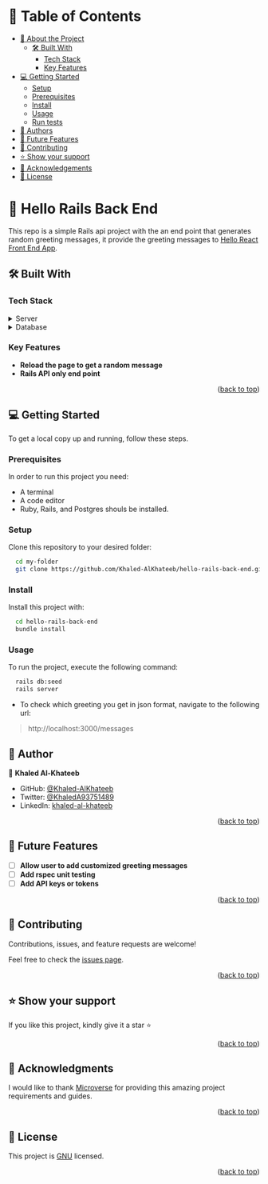 <a name="readme-top"></a>

<!--
HOW TO USE:
This is an example of how you may give instructions on setting up your project locally.

Modify this file to match your project and remove sections that don't apply.

REQUIRED SECTIONS:
- Table of Contents
- About the Project
  - Built With
  - Live Demo
- Getting Started
- Authors
- Future Features
- Contributing
- Show your support
- Acknowledgements
- License

After you're finished please remove all the comments and instructions!
-->

<!-- TABLE OF CONTENTS -->

# 📗 Table of Contents

- [📖 About the Project](#about-project)
  - [🛠 Built With](#built-with)
    - [Tech Stack](#tech-stack)
    - [Key Features](#key-features)
- [💻 Getting Started](#getting-started)
  - [Setup](#setup)
  - [Prerequisites](#prerequisites)
  - [Install](#install)
  - [Usage](#usage)
  - [Run tests](#run-tests)
- [👥 Authors](#authors)
- [🔭 Future Features](#future-features)
- [🤝 Contributing](#contributing)
- [⭐️ Show your support](#support)
- [🙏 Acknowledgements](#acknowledgements)
- [📝 License](#license)

<!-- PROJECT DESCRIPTION -->

# 📖 Hello Rails Back End <a name="about-project"></a>

This repo is a simple Rails api project with the an end point that generates random greeting messages, it provide the greeting messages to [Hello React Front End App](https://github.com/Khaled-AlKhateeb/hello-rails-back-end.git).

## 🛠 Built With <a name="built-with"></a>

### Tech Stack <a name="tech-stack"></a>


<details>
  <summary>Server</summary>
  <ul>
    <li><a href="https://rubyonrails.org/">Ruby On Rails</a></li>
  </ul>
</details>

<details>
<summary>Database</summary>
  <ul>
    <li><a href="https://www.postgresql.org/">PostgreSQL</a></li>
  </ul>
</details>

<!-- Features -->

### Key Features <a name="key-features"></a>

- **Reload the page to get a random message**
- **Rails API only end point**

<p align="right">(<a href="#readme-top">back to top</a>)</p>


<!-- GETTING STARTED -->

## 💻 Getting Started <a name="getting-started"></a>

To get a local copy up and running, follow these steps.

### Prerequisites

In order to run this project you need:
- A terminal
- A code editor
- Ruby, Rails, and Postgres shouls be installed.

### Setup

Clone this repository to your desired folder:


```sh
  cd my-folder
  git clone https://github.com/Khaled-AlKhateeb/hello-rails-back-end.git
```


### Install

Install this project with:

```sh
  cd hello-rails-back-end
  bundle install
```

### Usage

To run the project, execute the following command:

```sh
  rails db:seed
  rails server
```

- To check which greeting you get in json format, navigate to the following url:

> http://localhost:3000/messages

<!-- AUTHORS -->

## 👥 Author <a name="authors"></a>

👤 **Khaled Al-Khateeb**

- GitHub: [@Khaled-AlKhateeb](https://github.com/Khaled-AlKhateeb)
- Twitter: [@KhaledA93751489](https://twitter.com/KhaledA93751489)
- LinkedIn: [khaled-al-khateeb](https://www.linkedin.com/in/khaled-al-khateeb-3a1013247/)


<p align="right">(<a href="#readme-top">back to top</a>)</p>

<!-- FUTURE FEATURES -->

## 🔭 Future Features <a name="future-features"></a>

- [ ] **Allow user to add customized greeting messages**
- [ ] **Add rspec unit testing**
- [ ] **Add API keys or tokens**

<p align="right">(<a href="#readme-top">back to top</a>)</p>

<!-- CONTRIBUTING -->

## 🤝 Contributing <a name="contributing"></a>

Contributions, issues, and feature requests are welcome!

Feel free to check the [issues page](../../issues/).

<p align="right">(<a href="#readme-top">back to top</a>)</p>

<!-- SUPPORT -->

## ⭐️ Show your support <a name="support"></a>


If you like this project, kindly give it a star ⭐️

<p align="right">(<a href="#readme-top">back to top</a>)</p>

<!-- ACKNOWLEDGEMENTS -->

## 🙏 Acknowledgments <a name="acknowledgements"></a>

I would like to thank [Microverse](https://github.com/microverseinc) for providing this amazing project requirements and guides.

<p align="right">(<a href="#readme-top">back to top</a>)</p>

<!-- LICENSE -->

## 📝 License <a name="license"></a>

This project is [GNU](./LICENSE) licensed.

<p align="right">(<a href="#readme-top">back to top</a>)</p>